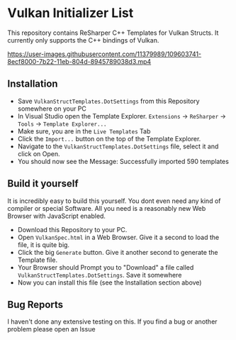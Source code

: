 # Vulkan Initializer List

This repository contains ReSharper C++ Templates for Vulkan Structs. It currently only supports the C++ bindings of Vulkan. 

https://user-images.githubusercontent.com/11379989/109603741-8ecf8000-7b22-11eb-804d-8945789038d3.mp4

## Installation

- Save `VulkanStructTemplates.DotSettings` from this Repository somewhere on your PC
- In Visual Studio open the Template Explorer. `Extensions` -> `ReSharper` -> `Tools` -> `Template Explorer...`
- Make sure, you are in the `Live Templates` Tab
- Click the `Import...` button on the top of the Template Explorer.
- Navigate to the `VulkanStructTemplates.DotSettings` file, select it and click on Open.
- You should now see the Message: Successfully imported 590 templates

## Build it yourself

It is incredibly easy to build this yourself. You dont even need any kind of compiler or special Software. 
All you need is a reasonably new Web Browser with JavaScript enabled. 

- Download this Repository to your PC.
- Open `VulkanSpec.html` in a Web Browser. Give it a second to load the file, it is quite big.
- Click the big `Generate` button. Give it another second to generate the Template file.
- Your Browser should Prompt you to "Download" a file called `VulkanStructTemplates.DotSettings`. Save it somewhere
- Now you can install this file (see the Installation section above)

## Bug Reports

I haven't done any extensive testing on this. If you find a bug or another problem please open an Issue 
